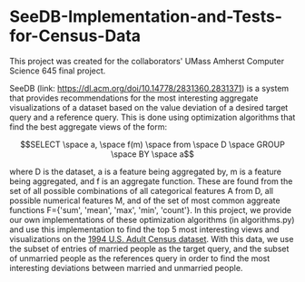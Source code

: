 # SeeDB-Implementation-and-Tests-for-Census-Data
This project was created for the collaborators' UMass Amherst Computer Science 645 final project.

SeeDB (link: https://dl.acm.org/doi/10.14778/2831360.2831371) is a system that provides recommendations for the most interesting aggregate visualizations of a dataset based on the value deviation of a desired target query and a reference query. This is done using optimization algorithms that find the best aggregate views of the form:

$$SELECT \space a, \space f(m) \space from \space D \space GROUP \space BY \space a$$

where D is the dataset, a is a feature being aggregated by, m is a feature being aggregated, and f is an aggregate function. These are found from the set of all possible combinations of all categorical features A from D, all possible numerical features M, and of the set of most common aggreate functions F={'sum', 'mean', 'max', 'min', 'count'}. In this project, we provide our own implementations of these optimization algorithms (in algorithms.py) and use this implementation to find the top 5 most interesting views and visualizations on the [1994 U.S. Adult Census dataset](https://archive.ics.uci.edu/dataset/20/census+income). With this data, we use the subset of entries of married people as the target query, and the subset of unmarried people as the references query in order to find the most interesting deviations between married and unmarried people.
